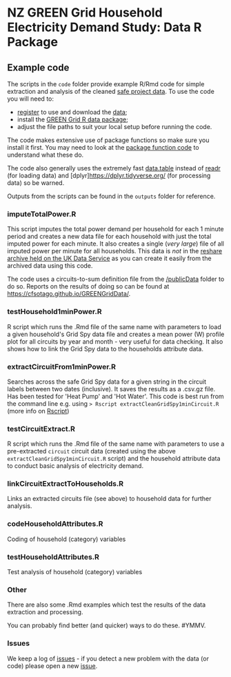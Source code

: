 # NZ GREEN Grid Household Electricity Demand Study: Data R Package

## Example code

The scripts in the `code` folder provide example R/Rmd code for simple extraction and analysis of the cleaned [safe project data](http://reshare.ukdataservice.ac.uk/853334/). To use the code you will need to:

 * [register](https://beta.ukdataservice.ac.uk/myaccount/credentials) to use and download the [data](http://reshare.ukdataservice.ac.uk/853334/);
 * install the [GREEN Grid R data package](https://github.com/CfSOtago/GREENGridData);
 * adjust the file paths to suit your local setup before running the code. 
 
The code makes extensive use of package functions so make sure you install it first. You may need to look at the [package function code](../R/) to understand what these do.

The code also generally uses the extremely fast [data.table](https://rdatatable.gitlab.io/data.table/) instead of [readr](https://readr.tidyverse.org/) (for loading data) and [dplyr]https://dplyr.tidyverse.org/ (for processing data) so be warned.

Outputs from the scripts can be found in the `outputs` folder for reference.

### imputeTotalPower.R
This script imputes the total power demand per household for each 1 minute period and creates a new data file for each household with just the total imputed power for each minute. It also creates a single (_very large_) file of all imputed power per minute for all households. This data is _not_ in the [reshare archive held on the UK Data Service](http://reshare.ukdataservice.ac.uk/853334/) as you can create it easily from the archived data using this code.

The code uses a circuits-to-sum definition file from the [/publicData](https://github.com/dataknut/GREENGridData/tree/master/publicData) folder to do so. Reports on the results of doing so can be found at https://cfsotago.github.io/GREENGridData/. 

### testHousehold1minPower.R
R script which runs the .Rmd file of the same name with parameters to load a given household's Grid Spy data file and creates a mean power (W) profile plot for all circuits by year and month - very useful for data checking. It also shows how to link the Grid Spy data to the households attribute data.

### extractCircuitFrom1minPower.R

Searches across the safe Grid Spy data for a given string in the circuit labels between two dates (inclusive). It saves the results as a .csv.gz file. Has been tested for 'Heat Pump' and 'Hot Water'. This code is best run from the command line e.g. using `> Rscript extractCleanGridSpy1minCircuit.R` (more info on [Rscript](https://www.rdocumentation.org/packages/utils/versions/3.5.1/topics/Rscript))

### testCircuitExtract.R

R script which runs the .Rmd file of the same name with parameters to use a pre-extracted `circuit` circuit data (created using the above `extractCleanGridSpy1minCircuit.R` script) and the household attribute data to conduct basic analysis of electricity demand.

### linkCircuitExtractToHouseholds.R

Links an extracted circuits file (see above) to household data for further analysis.

### codeHouseholdAttributes.R
Coding of household (category) variables
 
### testHouseholdAttributes.R

Test analysis of household (category) variables

### Other

There are also some .Rmd examples which test the results of the data extraction and processing.

You can probably find better (and quicker) ways to do these. #YMMV.

### Issues

We keep a log of [issues](https://github.com/CfSOtago/GREENGridData/issues) - if you detect a new problem with the data (or code) please open a new [issue](https://github.com/CfSOtago/GREENGridData/issues).

